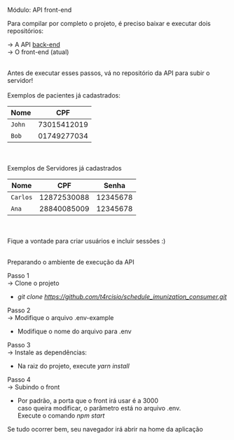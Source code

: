 # 

Módulo: API front-end

Para compilar por completo o projeto, é preciso baixar e executar dois repositórios:

->	A API [back-end](https://github.com/t4rcisio/schedule_imunization_api) <br/>
->	O front-end (atual)

<br/>
Antes de executar esses passos, vá no repositório da API para subir o servidor!
<br/>
<br/>
Exemplos de pacientes já cadastrados:

 Nome           | CPF           |
| ------------- | ------------- |
| `John`        | 73015412019   |
| `Bob`         | 01749277034   |

<br/>
<br/> 
Exemplos de Servidores já cadastrados

 Nome           | CPF           | Senha       |
| ------------- | ------------- | --------    |
| `Carlos`      | 12872530088   | 12345678    |
| `Ana`         | 28840085009   | 12345678    |
<br/>

<br/>
Fique a vontade para criar usuários e incluir sessões :)
<br/>
<br/>


Preparando o ambiente de execução da API

Passo 1<br/>
-> Clone o projeto
- *git clone https://github.com/t4rcisio/schedule_imunization_consumer.git*

Passo 2<br/>
-> Modifique o arquivo .env-example
-  Modifique o nome do arquivo para .env 

Passo 3 <br/>
-> Instale as dependências:
- Na raiz do projeto, execute  *yarn install*

Passo 4 <br/>
-> Subindo o front
- Por padrão, a porta que o front irá usar é a 3000<br />
        caso queira modificar, o parâmetro está no arquivo .env.<br />
        Execute o comando *npm start*

Se tudo ocorrer bem, seu navegador irá abrir na home da aplicação<br />


